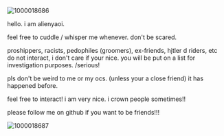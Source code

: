 ![1000018686](https://github.com/user-attachments/assets/a04b2a38-36d2-474f-966d-08aac87e0df5)

hello. i am alienyaoi. 

feel free to cuddle / whisper me whenever. don't be scared.

proshippers, racists, pedophiles (groomers), ex-friends, hjtler d riders, etc do not interact, i don't care if your nice. you will be put on a list for investigation purposes. /serious!

pls don't be weird to me or my ocs. (unless your a close friend) it has happened before. 

feel free to interact! i am very nice. i crown people sometimes!!

please follow me on github if you want to be friends!!! 

![1000018687](https://github.com/user-attachments/assets/c23d7963-6e28-4aff-9e23-41608cd8862d)
